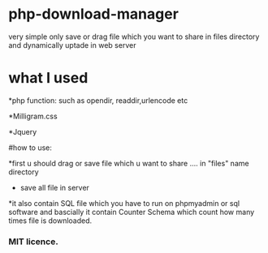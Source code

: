 # php-download-manager
very simple only save or drag file which you want to share in files directory and dynamically uptade in web server

# what I used

*php function: such as opendir, readdir,urlencode etc

*Milligram.css

*Jquery


#how to use:

*first u should drag or save file which u want to share .... in "files" name directory

* save all file in server 

*it also contain SQL file which you have to run on phpmyadmin or sql software and bascially it contain Counter Schema which count how 
many times file is downloaded.








### MIT  licence.
